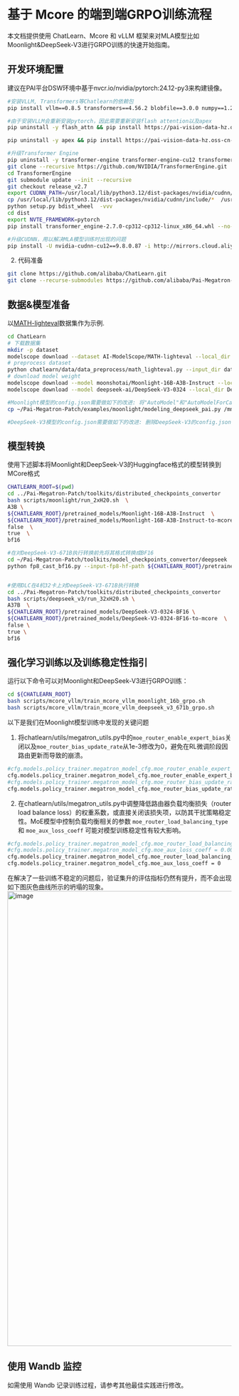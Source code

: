 # 基于 Mcore 的端到端GRPO训练流程

本文档提供使用 ChatLearn、Mcore 和 vLLM 框架来对MLA模型比如Moonlight&DeepSeek-V3进行GRPO训练的快速开始指南。

## 开发环境配置
建议在PAI平台DSW环境中基于nvcr.io/nvidia/pytorch:24.12-py3来构建镜像。
```bash
#安装VLLM, Transformers等Chatlearn的依赖包
pip install vllm==0.8.5 transformers==4.56.2 blobfile==3.0.0 numpy==1.26.4 accelerate==1.10.0 wandb==0.19.11 datasets==3.6.0 grpcio==1.71.0 omegaconf==2.3.0  hydra-core==1.3.2 msgspec==0.19.0 mathruler==0.1.0 pylatexenc==2.10 langgraph==0.6.6 ray[default]==2.46.0 -i https://mirrors.aliyun.com/pypi/simple/ 

#由于安装VLLM会重新安装pytorch，因此需要重新安装flash attention以及apex
pip uninstall -y flash_attn && pip install https://pai-vision-data-hz.oss-cn-zhangjiakou.aliyuncs.com/csrc/flash-attention/torch2.6.0-cu12x/flash_attn-2.4.2-cp312-cp312-linux_x86_64.whl --no-cache-dir -i https://mirrors.aliyun.com/pypi/simple/ 

pip uninstall -y apex && pip install https://pai-vision-data-hz.oss-cn-zhangjiakou.aliyuncs.com/csrc/apex/torch2.6.0-cuda12x/apex-0.1-cp312-cp312-linux_x86_64.whl --no-cache-dir -i https://mirrors.aliyun.com/pypi/simple/ 

#升级Transformer Engine
pip uninstall -y transformer-engine transformer-engine-cu12 transformer-engine-torch
git clone --recursive https://github.com/NVIDIA/TransformerEngine.git
cd TransformerEngine
git submodule update --init --recursive
git checkout release_v2.7
export CUDNN_PATH=/usr/local/lib/python3.12/dist-packages/nvidia/cudnn/
cp /usr/local/lib/python3.12/dist-packages/nvidia/cudnn/include/*  /usr/local/cuda/include/
python setup.py bdist_wheel  -vvv
cd dist
export NVTE_FRAMEWORK=pytorch 
pip install transformer_engine-2.7.0-cp312-cp312-linux_x86_64.whl --no-cache-dir -i https://mirrors.aliyun.com/pypi/simple/ --trusted-host mirrors.cloud.aliyuncs.com

#升级CUDNN，用以解决MLA模型训练时出现的问题
pip install -U nvidia-cudnn-cu12==9.8.0.87 -i http://mirrors.cloud.aliyuncs.com/pypi/simple --trusted-host mirrors.cloud.aliyuncs.com

```
2. 代码准备

```bash
git clone https://github.com/alibaba/ChatLearn.git
git clone --recurse-submodules https://github.com/alibaba/Pai-Megatron-Patch.git
```

## 数据&模型准备
以[MATH-lighteval](https://www.modelscope.cn/datasets/AI-ModelScope/MATH-lighteval)数据集作为示例.
```bash
cd ChatLearn
# 下载数据集
mkdir -p dataset
modelscope download --dataset AI-ModelScope/MATH-lighteval --local_dir dataset/MATH-lighteval
# preprocess dataset
python chatlearn/data/data_preprocess/math_lighteval.py --input_dir dataset/MATH-lighteval --local_dir dataset/MATH-lighteval
# download model weight
modelscope download --model moonshotai/Moonlight-16B-A3B-Instruct --local_dir Moonlight-16B-A3B-Instruct
modelscope download --model deepseek-ai/DeepSeek-V3-0324 --local_dir DeepSeek-V3-0324

#Moonlight模型的config.json需要做如下的改进: 将"AutoModel"和"AutoModelForCausalLM"的值分别修改为modeling_deepseek_pai.DeepseekV3Model，modeling_deepseek_pai.DeepseekV3ForCausalLM
cp ~/Pai-Megatron-Patch/examples/moonlight/modeling_deepseek_pai.py /mnt/data/ckpts/huggingface/Moonlight-16B-A3B-Instruct

#DeepSeek-V3模型的config.json需要做如下的改进: 删除DeepSeek-V3的config.json中的quantization_config相关配置

```

## 模型转换
使用下述脚本将Moonlight和DeepSeek-V3的Huggingface格式的模型转换到MCore格式
```bash
CHATLEARN_ROOT=$(pwd)
cd ../Pai-Megatron-Patch/toolkits/distributed_checkpoints_convertor
bash scripts/moonlight/run_2xH20.sh  \
A3B \
${CHATLEARN_ROOT}/pretrained_models/Moonlight-16B-A3B-Instruct  \
${CHATLEARN_ROOT}/pretrained_models/Moonlight-16B-A3B-Instruct-to-mcore \
false  \
true  \
bf16

#在对DeepSeek-V3-671B执行转换前先将其格式转换成BF16
cd ~/Pai-Megatron-Patch/toolkits/model_checkpoints_convertor/deepseek
python fp8_cast_bf16.py --input-fp8-hf-path ${CHATLEARN_ROOT}/pretrained_models/DeepSeek-V3-0324 --output-bf16-hf-path ${CHATLEARN_ROOT}/pretrained_models/DeepSeek-V3-0324-BF16


#使用DLC在4机32卡上对DeepSeek-V3-671B执行转换
cd ../Pai-Megatron-Patch/toolkits/distributed_checkpoints_convertor
bash scripts/deepseek_v3/run_32xH20.sh \
A37B  \
${CHATLEARN_ROOT}/pretrained_models/DeepSeek-V3-0324-BF16 \
${CHATLEARN_ROOT}/pretrained_models/DeepSeek-V3-0324-BF16-to-mcore  \
false \
true \
bf16

```

## 强化学习训练以及训练稳定性指引
运行以下命令可以对Moonlight和DeepSeek-V3进行GRPO训练：

```bash
cd ${CHATLEARN_ROOT}
bash scripts/mcore_vllm/train_mcore_vllm_moonlight_16b_grpo.sh
bash scripts/mcore_vllm/train_mcore_vllm_deepseek_v3_671b_grpo.sh
```

以下是我们在Moonlight模型训练中发现的关键问题

1. 将chatlearn/utils/megatron_utils.py中的`moe_router_enable_expert_bias`关闭以及`moe_router_bias_update_rate`从1e-3修改为0，避免在RL微调阶段因路由更新而导致的崩溃。
```bash 
#cfg.models.policy_trainer.megatron_model_cfg.moe_router_enable_expert_bias = True
cfg.models.policy_trainer.megatron_model_cfg.moe_router_enable_expert_bias = False
#cfg.models.policy_trainer.megatron_model_cfg.moe_router_bias_update_rate =1e-3
cfg.models.policy_trainer.megatron_model_cfg.moe_router_bias_update_rate = 0.0
```

2. 在chatlearn/utils/megatron_utils.py中调整降低路由器负载均衡损失（router load balance loss）的权重系数，或直接关闭该损失项，以防其干扰策略稳定性。MoE模型中控制负载均衡相关的参数 `moe_router_load_balancing_type` 和 `moe_aux_loss_coeff` 可能对模型训练稳定性有较大影响。
```bash
#cfg.models.policy_trainer.megatron_model_cfg.moe_router_load_balancing_type = "seq_aux_loss"
#cfg.models.policy_trainer.megatron_model_cfg.moe_aux_loss_coeff = 0.001
cfg.models.policy_trainer.megatron_model_cfg.moe_router_load_balancing_type = "none"
cfg.models.policy_trainer.megatron_model_cfg.moe_aux_loss_coeff = 0
```

在解决了一些训练不稳定的问题后，验证集升的评估指标仍然有提升，而不会出现如下图灰色曲线所示的坍塌的现象。
<img width="1192" height="1020" alt="image" src="https://github.com/user-attachments/assets/ac2ec9aa-0901-4d52-804f-98d6ef8eaf47" />

## 使用 Wandb 监控
如需使用 Wandb 记录训练过程，请参考其他最佳实践进行修改。
